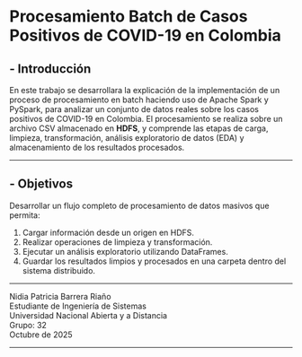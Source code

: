# Procesamiento Batch de Casos Positivos de COVID-19 en Colombia

## - Introducción
  
En este trabajo se desarrollara la explicación de la implementación de un proceso de procesamiento en batch haciendo uso de Apache Spark y PySpark, para analizar un conjunto de datos reales sobre los casos positivos de COVID-19 en Colombia. El procesamiento se realiza sobre un archivo CSV almacenado en **HDFS**, y comprende las etapas de carga, limpieza, transformación, análisis exploratorio de datos (EDA) y almacenamiento de los resultados procesados.

---

## - Objetivos 

Desarrollar un flujo completo de procesamiento de datos masivos que permita:
1. Cargar información desde un origen en HDFS.  
2. Realizar operaciones de limpieza y transformación.  
3. Ejecutar un análisis exploratorio utilizando DataFrames.  
4. Guardar los resultados limpios y procesados en una carpeta dentro del sistema distribuido.

---

Nidia Patricia Barrera Riaño  
Estudiante de Ingeniería de Sistemas  
Universidad Nacional Abierta y a Distancia  
Grupo: 32  
Octubre de 2025

---




